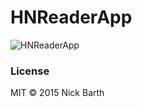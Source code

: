 # HNReaderApp

![HNReaderApp](https://cdn.rawgit.com/nickbarth/DesignFiles/master/HNReaderApp/screenshot.png)

### License

MIT &copy; 2015 Nick Barth
